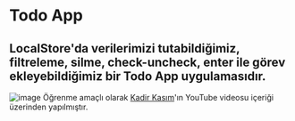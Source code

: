 # Todo App

## LocalStore'da verilerimizi tutabildiğimiz, filtreleme, silme, check-uncheck, enter ile görev ekleyebildiğimiz bir Todo App uygulamasıdır. 




![image](https://user-images.githubusercontent.com/95219001/193845651-933c32c0-e337-42fb-9ca0-17beadcefed5.png)
Öğrenme amaçlı olarak [Kadir Kasım](https://www.youtube.com/c/KadirKasım "Kadir Kasım YouTube Kanalı")'ın YouTube videosu içeriği üzerinden yapılmıştır.
